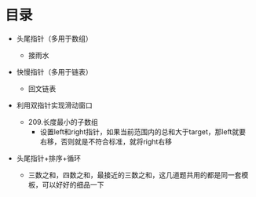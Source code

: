 # 目录

- 头尾指针（多用于数组）
  - 接雨水
- 快慢指针（多用于链表）
  - 回文链表
- 利用双指针实现滑动窗口
  - 209.长度最小的子数组
    - 设置left和right指针，如果当前范围内的总和大于target，那left就要右移，否则就是不符合标准，就将right右移

- 头尾指针+排序+循环
  - 三数之和，四数之和，最接近的三数之和，这几道题共用的都是同一套模板，可以好好的细品一下